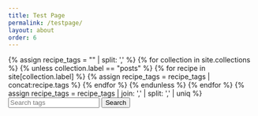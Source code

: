 ```yaml
---
title: Test Page
permalink: /testpage/
layout: about
order: 6
---
```


<html>
  <body>
    <div>
      {% assign recipe_tags = "" | split: ',' %}
      {% for collection in site.collections %}
        {% unless collection.label == "posts" %}
            {% for recipe in site[collection.label] %}
              {% assign recipe_tags = recipe_tags | concat:recipe.tags %}
            {% endfor %}
        {% endunless %}
      {% endfor %}
      {% assign recipe_tags = recipe_tags | join: ',' | split: ',' | uniq %}
      <input type="text" id="searchInput" placeholder="Search tags">
      <button type="submit" onclick="recipeSearch()" id="searchButton">Search</button>
      <p id="paragraph"></p>
      <script>
        function recipeSearch() {
          var input, filter, tags, i, txtValue;
          input = document.getElementById('searchInput');
          paragraph = document.getElementById('paragraph');
          filter = input.value.toLowerCase();
          tags = {{ recipe_tags | jsonify }};
          var recipes = [];
          var results = [];
          for (i = 0; i < tags.length; i++) {
            txtValue = tags[i];
              if (txtValue.toLowerCase().indexOf(filter) > -1) {
                results.push(txtValue);
            }
          }
          for (var j = 0; j < results.length; j++) {
            var tag = results[j];
            site.collections.forEach(function(collection) {
              if (collection.label !== "posts") {
                site[collection.label].forEach(function(recipe) {
                  if (recipe.tags.includes(tag)) {
                    recipes.push(recipe.title);
                  }
                });
              }
            });
          }
          if (filter === "") {
              paragraph.innerText = "Nothing found";
              return;
          }
          paragraph.innerText = 'Recipes found: ' + recipes.join(', ');
        }
      </script>
    </div>
  </body>
</html>
